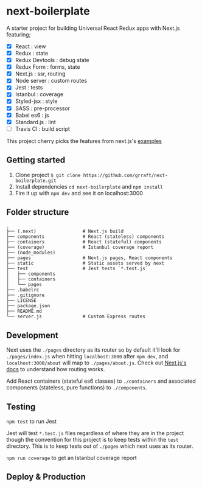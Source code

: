 # next-boilerplate
A starter project for building Universal React Redux apps with Next.js featuring;
- [x] React              : view
- [x] Redux              : state
- [x] Redux Devtools     : debug state
- [x] Redux Form         : forms, state
- [x] Next.js            : ssr, routing
- [x] Node server        : custom routes
- [x] Jest               : tests
- [x] Istanbul           : coverage
- [x] Styled-jsx         : style
- [x] SASS               : pre-processor
- [x] Babel es6          : js
- [x] Standard.js        : lint
- [ ] Travis CI          : build script

This project cherry picks the features from next.js's [examples](https://github.com/zeit/next.js/tree/master/examples)

## Getting started

1. Clone project `$ git clone https://github.com/grraft/next-boilerplate.git`
2. Install dependencies `cd next-boilerplate` and `npm install`
3. Fire it up with `npm dev` and see it on localhost:3000

## Folder structure
    .
    ├── (.next)                 # Next.js build
    ├── components              # React (stateless) components
    ├── containers              # React (stateful) components
    ├── (coverage)              # Istanbul coverage report
    ├── (node_modules)
    ├── pages                   # Next.js pages, React components
    ├── static                  # Static assets served by next
    ├── test                    # Jest tests `*.test.js`
    │   ├── components
    │   ├── containers
    │   └── pages
    ├── .babelrc
    ├── .gitignore
    ├── LICENSE
    ├── package.json
    ├── README.md
    └── server.js               # Custom Express routes

## Development

Next uses the `./pages` directory as its router so by default it'll look for `./pages/index.js` when hitting `localhost:3000` after `npm dev`, and `localhost:3000/about` will map to `./pages/about.js`. Check out [Next.js's docs](https://github.com/zeit/next.js) to understand how routing works.

Add React containers (stateful es6 classes) to `./containers` and associated components (stateless, pure functions) to `./components`.

## Testing

`npm test` to run Jest

Jest will test `*.test.js` files regardless of where they are in the project though the convention for this project is to keep tests within the `test` directory. This is to keep tests out of `./pages` which next uses as its router. 

`npm run coverage` to get an Istanbul coverage report

## Deploy & Production

